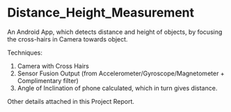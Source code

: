 # Distance_Height_Measurement
An Android App, which detects distance and height of objects, by focusing the cross-hairs in Camera towards object.  

Techniques:
1. Camera with Cross Hairs
2. Sensor Fusion Output (from Accelerometer/Gyroscope/Magnetometer + Complimentary filter)
3. Angle of Inclination of phone calculated, which in turn gives distance.

Other details attached in this Project Report. 
